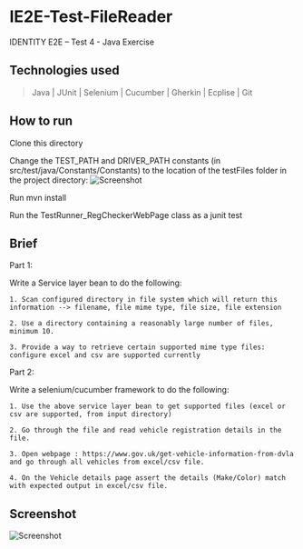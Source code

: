 # IE2E-Test-FileReader
IDENTITY E2E – Test 4 - Java Exercise

## Technologies used
> Java | JUnit | Selenium | Cucumber | Gherkin | Ecplise | Git

## How to run

Clone this directory

Change the TEST_PATH and DRIVER_PATH constants (in src/test/java/Constants/Constants) to the location of the testFiles folder in the project directory:
    ![Screenshot](https://i.gyazo.com/f589e549c58c50aab532a515338f4555.png)

Run mvn install
    
Run the TestRunner_RegCheckerWebPage class as a junit test

## Brief
Part 1:

Write a Service layer bean to do the following:

    1. Scan configured directory in file system which will return this information --> filename, file mime type, file size, file extension

    2. Use a directory containing a reasonably large number of files, minimum 10.

    3. Provide a way to retrieve certain supported mime type files: configure excel and csv are supported currently

Part 2:

Write a selenium/cucumber framework to do the following:

    1. Use the above service layer bean to get supported files (excel or csv are supported, from input directory)

    2. Go through the file and read vehicle registration details in the file.

    3. Open webpage : https://www.gov.uk/get-vehicle-information-from-dvla and go through all vehicles from excel/csv file.

    4. On the Vehicle details page assert the details (Make/Color) match with expected output in excel/csv file.


## Screenshot
![Screenshot](https://i.gyazo.com/8c799b0598235b39a05c7f8121fee53b.png)
